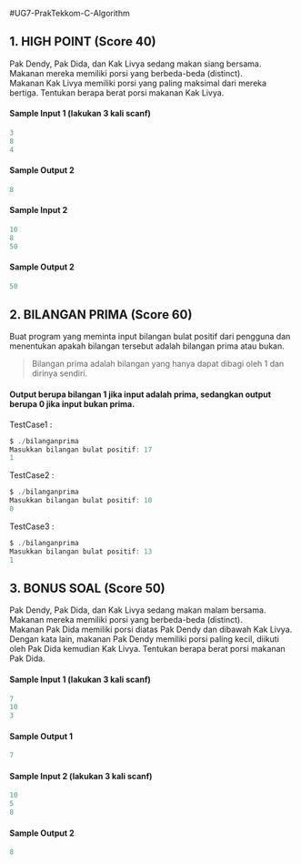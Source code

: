 #UG7-PrakTekkom-C-Algorithm


## 1. HIGH POINT (Score 40)
Pak Dendy, Pak Dida, dan Kak Livya sedang makan siang bersama. Makanan mereka memiliki porsi yang berbeda-beda (distinct). <br/>
Makanan Kak Livya memiliki porsi yang paling maksimal dari mereka bertiga. Tentukan berapa berat porsi makanan Kak Livya. <br/>


#### Sample Input 1 (lakukan 3 kali scanf)
```c
3
8
4 
```
#### Sample Output 2
```c
8
```

#### Sample Input 2
```c
10
8
50
```
#### Sample Output 2
```c
50
```

## 2. BILANGAN PRIMA (Score 60)
Buat program yang meminta input bilangan bulat positif dari pengguna dan menentukan apakah bilangan tersebut adalah bilangan prima atau bukan. 
> Bilangan prima adalah bilangan yang hanya dapat dibagi oleh 1 dan dirinya sendiri. <br/> 
#### Output berupa bilangan 1 jika input adalah prima, sedangkan output berupa 0 jika input bukan prima. <br/>

TestCase1 : 
```c
$ ./bilanganprima
Masukkan bilangan bulat positif: 17
1
```

TestCase2 : 
```c
$ ./bilanganprima
Masukkan bilangan bulat positif: 10
0
```

TestCase3 : 
```c
$ ./bilanganprima
Masukkan bilangan bulat positif: 13
1
```

## 3. BONUS SOAL (Score 50)
Pak Dendy, Pak Dida, dan Kak Livya sedang makan malam bersama. Makanan mereka memiliki porsi yang berbeda-beda (distinct). <br/>
Makanan Pak Dida memiliki porsi diatas Pak Dendy dan dibawah Kak Livya. Dengan kata lain, makanan Pak Dendy memiliki porsi paling kecil, diikuti oleh Pak Dida kemudian Kak Livya. Tentukan berapa berat porsi makanan Pak Dida. <br/>
#### Sample Input 1 (lakukan 3 kali scanf)
```c
7
10
3
```
#### Sample Output 1
```c
7
```

#### Sample Input 2 (lakukan 3 kali scanf)
```c
10
5
8
```
#### Sample Output 2
```c
8
```

